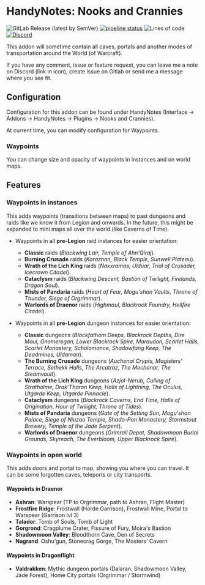 # HandyNotes: Nooks and Crannies

![GitLab Release (latest by SemVer)](https://img.shields.io/gitlab/v/release/38349905)
[![pipeline status](https://gitlab.com/mulambo/nooks-and-crannies/badges/master/pipeline.svg)](https://gitlab.com/mulambo/nooks-and-crannies/-/commits/master)
![Lines of code](https://img.shields.io/tokei/lines/gitlab/mulambo/nooks-and-crannies)
[![Discord](https://img.shields.io/discord/913407805074055169?logo=Discord)](https://discord.gg/y3BukFRv3D)

This addon will sometime contain all caves, portals and another modes of transportation around the World (of Warcraft).

If you have any comment, issue or feature request, you can leave me a note on Discord (link in icon), create issue on Gitlab or send me a message where you see fit.

## Configuration

Configuration for this addon can be found under HandyNotes (Interface -> Addons -> HandyNotes -> Plugins -> Nooks and Crannies).

At current time, you can modify configuration for Waypoints.

### Waypoints

You can change size and opacity of waypoints in instances and on world maps.

## Features

### Waypoints in instances

This adds waypoints (transitions between maps) to past dungeons and raids like we know it from Legion and onwards.
In the future, this might be expanded to mini maps all over the world (like Caverns of Time).

- Waypoints in all __pre-Legion__ raid instances for easier orientation:
  - __Classic__ raids (_Blackwing Lair, Temple of Ahn'Qiraj_).
  - __Burning Crusade__ raids (_Karazhan, Black Temple, Sunwell Plateau_).
  - __Wrath of the Lich King__ raids (_Naxxramas, Ulduar, Trial of Crusader, Icecrown Citadel_).
  - __Cataclysm__ raids (_Blackwing Descent, Bastion of Twilight, Firelands, Dragon Soul_).
  - __Mists of Pandaria__ raids (_Heart of Fear, Mogu'shan Vaults, Throne of Thunder, Siege of Orgrimmar_).
  - __Warlords of Draenor__ raids (_Highmaul, Blackrock Foundry, Hellfire Citadel_).

- Waypoints in all __pre-Legion__ dungeon instances for easier orientation:
  - __Classic__ dungeons (_Blackfathom Deeps, Blackrock Depths, Dire Maul, Gnomeregan, Lower Blackrock Spire, Maraudon, Scarlet Halls, Scarlet Monastery, Scholomance, Shadowfang Keep, The Deadmines, Uldaman_).
  - __The Burning Crusade__ dungeons (_Auchenai Crypts, Magisters' Terrace, Sethekk Halls, The Arcatraz, The Mechanar, The Steamvault_).
  - __Wrath of the Lich King__ dungeons (_Azjol-Nerub, Culling of Stratholme, Drak'Tharon Keep, Halls of Lightning, The Oculus, Utgarde Keep, Utgarde Pinnacle_).
  - __Cataclysm__ dungeons (_Blackrock Caverns, End Time, Halls of Origination, Hour of Twilight, Throne of Tides_).
  - __Mists of Pandaria__ dungeons (_Gate of the Setting Sun, Mogu'shan Palace, Siege of Niuzao Temple, Shado-Pan Monastery, Stormstout Brewery, Temple of the Jade Serpent_).
  - __Warlords of Draenor__ dungeons (_Grimrail Depot, Shadowmoon Burial Grounds, Skyreach, The Everbloom, Upper Blackrock Spire_).

### Waypoints in open world

This adds doors and portal to map, showing you where you can travel. It can be some forgotten caves, teleports or city transports.

#### Waypoints in Draenor

- __Ashran__: Warspear (TP to Orgrimmar, path to Ashran, Flight Master)
- __Frostfire Ridge__: Frostwall (Horde Garrison), Frostwall Mine, Portal to Warspear (Garrison lvl 3)
- __Talador__: Tomb of Souls, Tomb of Light
- __Gorgrond__: Cragplume Crater, Fissure of Fury, Moira's Bastion
- __Shadowmoon Valley__: Bloodthorn Cave, Den of Secrets
- __Nagrand__: Oshu'gun, Stonecrag Gorge, The Masters' Cavern

#### Waypoints in Dragonflight

- __Valdrakken__: Mythic dungeon portals (Dalaran, Shadowmoon Valley, Jade Forest), Home City portals (Orgrimmar / Stormwind)
